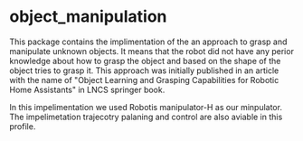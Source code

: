# object_manipulation
This package contains the implimentation of the an approach to grasp and manipulate unknown objects. It means that the robot did not have any perior knowledge about how to grasp the object and based on  the shape of the object tries to grasp it. This approach was initially published in an article with the name of "Object Learning and Grasping Capabilities for Robotic Home Assistants" in LNCS springer book.

In this impelimentation we used Robotis manipulator-H as our minpulator. The impelimetation trajecotry palaning and control are also aviable in this profile.  
